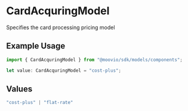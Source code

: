 # CardAcquringModel

Specifies the card processing pricing model

## Example Usage

```typescript
import { CardAcquringModel } from "@moovio/sdk/models/components";

let value: CardAcquringModel = "cost-plus";
```

## Values

```typescript
"cost-plus" | "flat-rate"
```